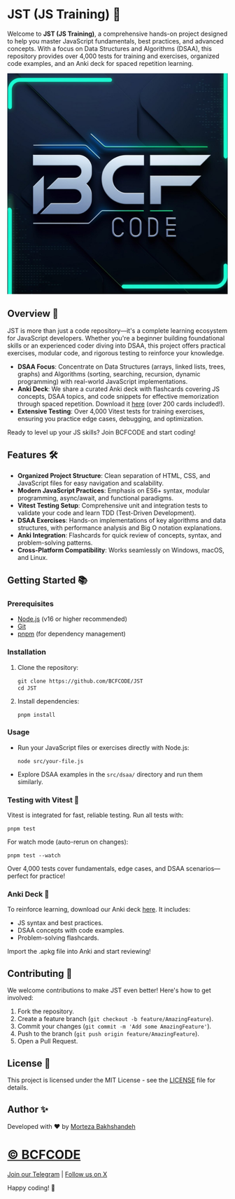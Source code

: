 # JST (JS Training) 🚀

Welcome to **JST (JS Training)**, a comprehensive hands-on project designed to help you master JavaScript fundamentals, best practices, and advanced concepts. With a focus on Data Structures and Algorithms (DSAA), this repository provides over 4,000 tests for training and exercises, organized code examples, and an Anki deck for spaced repetition learning.

<p align="center">
  <a href="https://github.com/BCFCODEteam">
    <img src="/public/BCFCODE LOGO.jpg" alt="BCFCODE LOGO">
  </a>
</p>

## Overview 🌟

JST is more than just a code repository—it's a complete learning ecosystem for JavaScript developers. Whether you're a beginner building foundational skills or an experienced coder diving into DSAA, this project offers practical exercises, modular code, and rigorous testing to reinforce your knowledge.

- **DSAA Focus**: Concentrate on Data Structures (arrays, linked lists, trees, graphs) and Algorithms (sorting, searching, recursion, dynamic programming) with real-world JavaScript implementations.
- **Anki Deck**: We share a curated Anki deck with flashcards covering JS concepts, DSAA topics, and code snippets for effective memorization through spaced repetition. Download it [here](https://github.com/BCFCODE/JST/tree/main/Anki) (over 200 cards included!).
- **Extensive Testing**: Over 4,000 Vitest tests for training exercises, ensuring you practice edge cases, debugging, and optimization.

Ready to level up your JS skills? Join BCFCODE and start coding!

## Features 🛠️

- **Organized Project Structure**: Clean separation of HTML, CSS, and JavaScript files for easy navigation and scalability.
- **Modern JavaScript Practices**: Emphasis on ES6+ syntax, modular programming, async/await, and functional paradigms.
- **Vitest Testing Setup**: Comprehensive unit and integration tests to validate your code and learn TDD (Test-Driven Development).
- **DSAA Exercises**: Hands-on implementations of key algorithms and data structures, with performance analysis and Big O notation explanations.
- **Anki Integration**: Flashcards for quick review of concepts, syntax, and problem-solving patterns.
- **Cross-Platform Compatibility**: Works seamlessly on Windows, macOS, and Linux.

## Getting Started 📚

### Prerequisites
- [Node.js](https://nodejs.org) (v16 or higher recommended)
- [Git](https://git-scm.com)
- [pnpm](https://pnpm.io/) (for dependency management)

### Installation
1. Clone the repository:
   ```
   git clone https://github.com/BCFCODE/JST
   cd JST
   ```

2. Install dependencies:
   ```
   pnpm install
   ```

### Usage
- Run your JavaScript files or exercises directly with Node.js:
  ```
  node src/your-file.js
  ```
- Explore DSAA examples in the `src/dsaa/` directory and run them similarly.

### Testing with Vitest 🧪
Vitest is integrated for fast, reliable testing. Run all tests with:
```
pnpm test
```

For watch mode (auto-rerun on changes):
```
pnpm test --watch
```

Over 4,000 tests cover fundamentals, edge cases, and DSAA scenarios—perfect for practice!

### Anki Deck 📇
To reinforce learning, download our Anki deck [here](https://github.com/BCFCODE/JST/tree/main/Anki). It includes:
- JS syntax and best practices.
- DSAA concepts with code examples.
- Problem-solving flashcards.

Import the .apkg file into Anki and start reviewing!

## Contributing 🤝

We welcome contributions to make JST even better! Here's how to get involved:

1. Fork the repository.
2. Create a feature branch (`git checkout -b feature/AmazingFeature`).
3. Commit your changes (`git commit -m 'Add some AmazingFeature'`).
4. Push to the branch (`git push origin feature/AmazingFeature`).
5. Open a Pull Request.

<!-- Please follow our [Code of Conduct](CODE_OF_CONDUCT.md) and ensure tests pass before submitting. -->

## License 📜

This project is licensed under the MIT License - see the [LICENSE](LICENSE) file for details.

## Author ✨

Developed with ❤️ by [Morteza Bakhshandeh](https://bakhshandehmorteza.ir/)

# [© BCFCODE](https://www.bcfcode.ir/)

[Join our Telegram](https://t.me/BCFCODE) | [Follow us on X](https://x.com/bcfcode)

Happy coding! 🎉